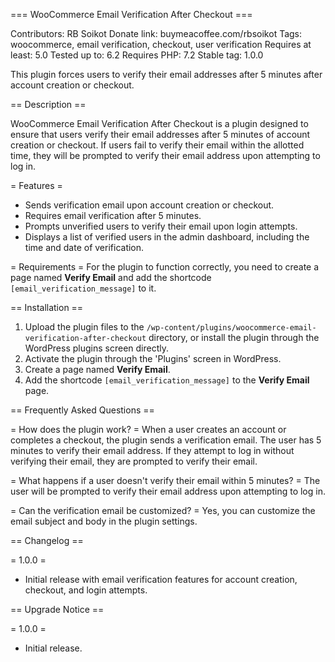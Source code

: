 === WooCommerce Email Verification After Checkout ===

Contributors: RB Soikot
Donate link: buymeacoffee.com/rbsoikot
Tags: woocommerce, email verification, checkout, user verification
Requires at least: 5.0
Tested up to: 6.2
Requires PHP: 7.2
Stable tag: 1.0.0

This plugin forces users to verify their email addresses after 5 minutes after account creation or checkout.

== Description ==

WooCommerce Email Verification After Checkout is a plugin designed to ensure that users verify their email addresses after 5 minutes of account creation or checkout. If users fail to verify their email within the allotted time, they will be prompted to verify their email address upon attempting to log in.

= Features =
* Sends verification email upon account creation or checkout.
* Requires email verification after 5 minutes.
* Prompts unverified users to verify their email upon login attempts.
* Displays a list of verified users in the admin dashboard, including the time and date of verification.



= Requirements =
For the plugin to function correctly, you need to create a page named **Verify Email** and add the shortcode `[email_verification_message]` to it.

== Installation ==

1. Upload the plugin files to the `/wp-content/plugins/woocommerce-email-verification-after-checkout` directory, or install the plugin through the WordPress plugins screen directly.
2. Activate the plugin through the 'Plugins' screen in WordPress.
3. Create a page named **Verify Email**.
4. Add the shortcode `[email_verification_message]` to the **Verify Email** page.

== Frequently Asked Questions ==

= How does the plugin work? =
When a user creates an account or completes a checkout, the plugin sends a verification email. The user has 5 minutes to verify their email address. If they attempt to log in without verifying their email, they are prompted to verify their email.

= What happens if a user doesn't verify their email within 5 minutes? =
The user will be prompted to verify their email address upon attempting to log in.

= Can the verification email be customized? =
Yes, you can customize the email subject and body in the plugin settings.


== Changelog ==

= 1.0.0 =
* Initial release with email verification features for account creation, checkout, and login attempts.

== Upgrade Notice ==

= 1.0.0 =
* Initial release.


